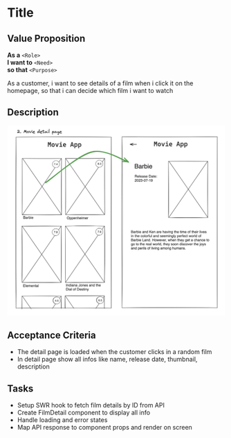 # Title

## Value Proposition

**As a** `<Role>` <br>
**I want to** `<Need>` <br>
**so that** `<Purpose>` <br>

As a customer, i want to see details of a film when i click it on the homepage, so that i can decide which film i want to watch 

## Description

![wireframe](./assets/scribble-movie-details-page.png)

## Acceptance Criteria

- The detail page is loaded when the customer clicks in a random film
- In detail page show all infos like name, release date, thumbnail, description

## Tasks

- Setup SWR hook to fetch film details by ID from API 
- Create FilmDetail component to display all info  
- Handle loading and error states  
- Map API response to component props and render on screen


